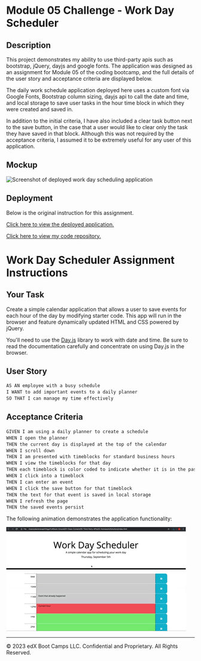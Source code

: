 # Module 05 Challenge - Work Day Scheduler

## Description

This project demonstrates my ability to use third-party apis such as bootstrap, jQuery, dayjs and google fonts. The application was designed as an assignment for Module 05 of the coding bootcamp, and the full details of the user story and acceptance criteria are displayed below.

The daily work schedule application deployed here uses a custom font via Google Fonts, Bootstrap column sizing, dayjs api to call the date and time, and local storage to save user tasks in the hour time block in which they were created and saved in.

In addition to the initial criteria, I have also included a clear task button next to the save button, in the case that a user would like to clear only the task they have saved in that block. Although this was not required by the acceptance criteria, I assumed it to be extremely useful for any user of this application.

## Mockup

![Screenshot of deployed work day scheduling application](./Assets/)

## Deployment

Below is the original instruction for this assignment.

[Click here to view the deployed application.](https://michiewillman.github.io/Module_05_Challenge/)

[Click here to view my code repository.](https://github.com/michiewillman/Module_05_Challenge)

# Work Day Scheduler Assignment Instructions

## Your Task

Create a simple calendar application that allows a user to save events for each hour of the day by modifying starter code. This app will run in the browser and feature dynamically updated HTML and CSS powered by jQuery.

You'll need to use the [Day.js](https://day.js.org/en/) library to work with date and time. Be sure to read the documentation carefully and concentrate on using Day.js in the browser.

## User Story

```md
AS AN employee with a busy schedule
I WANT to add important events to a daily planner
SO THAT I can manage my time effectively
```

## Acceptance Criteria

```md
GIVEN I am using a daily planner to create a schedule
WHEN I open the planner
THEN the current day is displayed at the top of the calendar
WHEN I scroll down
THEN I am presented with timeblocks for standard business hours
WHEN I view the timeblocks for that day
THEN each timeblock is color coded to indicate whether it is in the past, present, or future
WHEN I click into a timeblock
THEN I can enter an event
WHEN I click the save button for that timeblock
THEN the text for that event is saved in local storage
WHEN I refresh the page
THEN the saved events persist
```

The following animation demonstrates the application functionality:

<!-- @TODO: create ticket to review/update image) -->

![A user clicks on slots on the color-coded calendar and edits the events.](./Assets/05-third-party-apis-homework-demo.gif)

---

© 2023 edX Boot Camps LLC. Confidential and Proprietary. All Rights Reserved.

